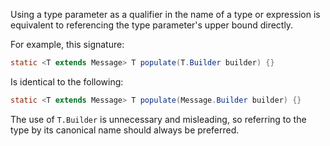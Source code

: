 Using a type parameter as a qualifier in the name of a type or expression is
equivalent to referencing the type parameter's upper bound directly.

For example, this signature:

```java
static <T extends Message> T populate(T.Builder builder) {}
```

Is identical to the following:

```java
static <T extends Message> T populate(Message.Builder builder) {}
```

The use of `T.Builder` is unnecessary and misleading, so referring to the
type by its canonical name should always be preferred.
